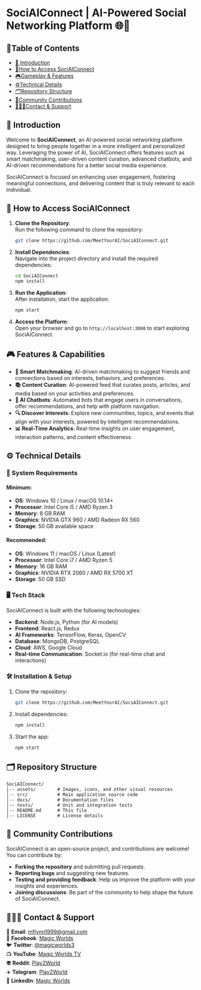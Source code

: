 
#  SociAIConnect | AI-Powered Social Networking Platform 🌐🤖

## **🧾Table of Contents**

- [📖 Introduction](#Introduction)
- [🚀How to Access SociAIConnect](#How-to-access)
- [🎮Gameplay & Features](#features)
- [⚙️Technical Details](#techdetails)
- [🗂️Repository Structure](#repo-structure)
- [🤝Community Contributions](#contributions)
- [👨🏻‍💻Contact & Support](#contact-support)

## **📖 Introduction**<a name="Introduction"></a>
Welcome to **SociAIConnect**, an AI-powered social networking platform designed to bring people together in a more intelligent and personalized way. Leveraging the power of AI, SociAIConnect offers features such as smart matchmaking, user-driven content curation, advanced chatbots, and AI-driven recommendations for a better social media experience.

SociAIConnect is focused on enhancing user engagement, fostering meaningful connections, and delivering content that is truly relevant to each individual.

## **🚀 How to Access SociAIConnect**<a name="How-to-access"></a>

1. **Clone the Repository**:  
   Run the following command to clone the repository:
   ```bash
   git clone https://github.com/MeetYourAI/SociAIConnect.git
   ```

2. **Install Dependencies**:  
   Navigate into the project directory and install the required dependencies:
   ```bash
   cd SociAIConnect
   npm install
   ```

3. **Run the Application**:  
   After installation, start the application:
   ```bash
   npm start
   ```

4. **Access the Platform**:  
   Open your browser and go to `http://localhost:3000` to start exploring SociAIConnect.

## **🎮 Features & Capabilities**<a name="features"></a>

- **🤖 Smart Matchmaking**: AI-driven matchmaking to suggest friends and connections based on interests, behaviors, and preferences.
- **📚 Content Curation**: AI-powered feed that curates posts, articles, and media based on your activities and preferences.
- **💬 AI Chatbots**: Automated bots that engage users in conversations, offer recommendations, and help with platform navigation.
- **🔍 Discover Interests**: Explore new communities, topics, and events that align with your interests, powered by intelligent recommendations.
- **📊 Real-Time Analytics**: Real-time insights on user engagement, interaction patterns, and content effectiveness.

## **⚙️ Technical Details**<a name="techdetails"></a>

### **🚨 System Requirements**

#### Minimum:

- **OS**: Windows 10 / Linux / macOS 10.14+
- **Processor**: Intel Core i5 / AMD Ryzen 3
- **Memory**: 8 GB RAM
- **Graphics**: NVIDIA GTX 960 / AMD Radeon RX 560
- **Storage**: 50 GB available space

#### Recommended:

- **OS**: Windows 11 / macOS / Linux (Latest)
- **Processor**: Intel Core i7 / AMD Ryzen 5
- **Memory**: 16 GB RAM
- **Graphics**: NVIDIA RTX 2060 / AMD RX 5700 XT
- **Storage**: 50 GB SSD

### **🖥️ Tech Stack**

SociAIConnect is built with the following technologies:
- **Backend**: Node.js, Python (for AI models)
- **Frontend**: React.js, Redux
- **AI Frameworks**: TensorFlow, Keras, OpenCV
- **Database**: MongoDB, PostgreSQL
- **Cloud**: AWS, Google Cloud
- **Real-time Communication**: Socket.io (for real-time chat and interactions)

### **🛠️ Installation & Setup**

1. Clone the repository:
   ```bash
   git clone https://github.com/MeetYourAI/SociAIConnect.git
   ```
2. Install dependencies:
   ```bash
   npm install
   ```
3. Start the app:
   ```bash
   npm start
   ```

## **🗂️ Repository Structure**<a name="repo-structure"></a>

```plaintext
SociAIConnect/
│-- assets/        # Images, icons, and other visual resources
│-- src/           # Main application source code
│-- docs/          # Documentation files
│-- tests/         # Unit and integration tests
│-- README.md      # This file
│-- LICENSE        # License details
```

## **🤝 Community Contributions**<a name="contributions"></a>

SociAIConnect is an open-source project, and contributions are welcome! You can contribute by:

- **Forking the repository** and submitting pull requests.
- **Reporting bugs** and suggesting new features.
- **Testing and providing feedback**: Help us improve the platform with your insights and experiences.
- **Joining discussions**: Be part of the community to help shape the future of SociAIConnect.

## **👨🏻‍💻 Contact & Support**<a name="contact-support"></a>

📧 **Email**: mflynn1999@gmail.com  
📘 **Facebook**: [Magic Worlds](https://www.facebook.com/MagikWorlds)  
🐦 **Twitter**: [@magicworlds3](https://x.com/magicworlds3)  
📺 **YouTube**: [Magic Worlds TV](https://youtube.com/@magicworldstv?si=FHtkbuWJh5aYKmQy)  
👽 **Reddit**: [Play2World](https://www.reddit.com/user/Play2World/)  
✈️ **Telegram**: [Play2World](https://t.me/Play2World)  
🔗 **LinkedIn**: [Magic Worlds](https://www.linkedin.com/company/magic-worlds/)

